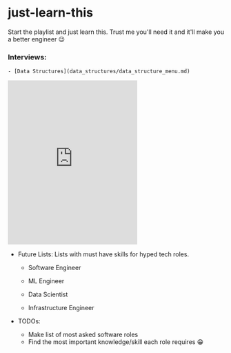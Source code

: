 # just-learn-this
Start the playlist and just learn this. Trust me you'll need it and it'll make you a better engineer 😉

### Interviews:
	- [Data Structures](data_structures/data_structure_menu.md)

<iframe src="https://open.spotify.com/embed/user/dr.avril/playlist/4kPSeFaRyychIhGj5VcGlf" width="300" height="380" frameborder="0" allowtransparency="true"></iframe>

- Future Lists: Lists with must have skills for hyped tech roles.
	- Software Engineer

	- ML Engineer

	- Data Scientist

	- Infrastructure Engineer

- TODOs:
	- Make list of most asked software roles
	- Find the most important knowledge/skill each role requires 😁

